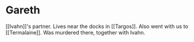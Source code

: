 # Gareth

[[Ivahn]]'s partner. Lives near the docks in [[Targos]]. Also went with us to [[Termalaine]]. Was murdered there, together with Ivahn.